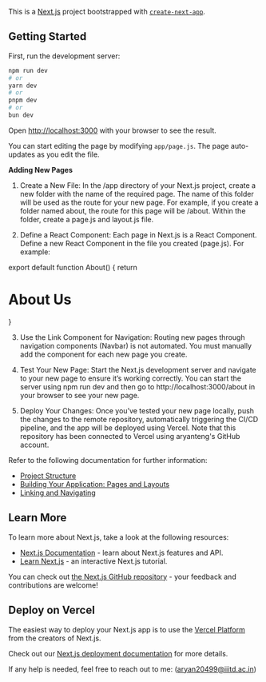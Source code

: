 This is a [Next.js](https://nextjs.org/) project bootstrapped with [`create-next-app`](https://github.com/vercel/next.js/tree/canary/packages/create-next-app).

## Getting Started

First, run the development server:

```bash
npm run dev
# or
yarn dev
# or
pnpm dev
# or
bun dev
```

Open [http://localhost:3000](http://localhost:3000) with your browser to see the result.

You can start editing the page by modifying `app/page.js`. The page auto-updates as you edit the file.

**Adding New Pages**

1. Create a New File: In the /app directory of your Next.js project, create a new folder with the name of the required page. The name of this folder will be used as the route for your new page. For example, if you create a folder named about, the route for this page will be /about. Within the folder, create a page.js and layout.js file.

2. Define a React Component: Each page in Next.js is a React Component. Define a new React Component in the file you created (page.js). For example:

export default function About() {
    return <h1>About Us</h1>
}

3. Use the Link Component for Navigation: Routing new pages through navigation components (Navbar) is not automated. You must manually add the <Link> component for each new page you create.

4. Test Your New Page: Start the Next.js development server and navigate to your new page to ensure it’s working correctly. You can start the server using npm run dev and then go to http://localhost:3000/about in your browser to see your new page.

5. Deploy Your Changes: Once you’ve tested your new page locally, push the changes to the remote repository, automatically triggering the CI/CD pipeline, and the app will be deployed using Vercel. Note that this repository has been connected to Vercel using aryanteng's GitHub account.

Refer to the following documentation for further information:

- [Project Structure](https://nextjs.org/docs/getting-started/project-structure)
- [Building Your Application: Pages and Layouts](https://nextjs.org/docs/pages/building-your-application/routing/pages-and-layouts)
- [Linking and Navigating](https://nextjs.org/docs/pages/building-your-application/routing/linking-and-navigating)

## Learn More

To learn more about Next.js, take a look at the following resources:

- [Next.js Documentation](https://nextjs.org/docs) - learn about Next.js features and API.
- [Learn Next.js](https://nextjs.org/learn) - an interactive Next.js tutorial.

You can check out [the Next.js GitHub repository](https://github.com/vercel/next.js/) - your feedback and contributions are welcome!

## Deploy on Vercel

The easiest way to deploy your Next.js app is to use the [Vercel Platform](https://vercel.com/new?utm_medium=default-template&filter=next.js&utm_source=create-next-app&utm_campaign=create-next-app-readme) from the creators of Next.js.

Check out our [Next.js deployment documentation](https://nextjs.org/docs/deployment) for more details.

If any help is needed, feel free to reach out to me: (aryan20499@iiitd.ac.in)
